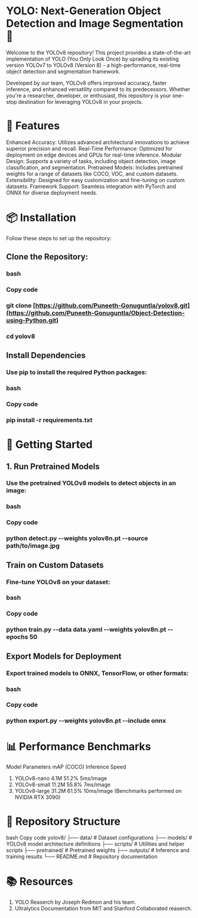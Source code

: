 # YOLO: Next-Generation Object Detection and Image Segmentation 🚀
Welcome to the YOLOv8 repository! This project provides a state-of-the-art implementation of YOLO (You Only Look Once) by uprading its existing version YOLOv7 to YOLOv8 (Version 8) - a high-performance, real-time object detection and segmentation framework.

Developed by our team, YOLOv8 offers improved accuracy, faster inference, and enhanced versatility compared to its predecessors. Whether you're a researcher, developer, or enthusiast, this repository is your one-stop destination for leveraging YOLOv8 in your projects.

# 🌟 Features
Enhanced Accuracy: Utilizes advanced architectural innovations to achieve superior precision and recall.
Real-Time Performance: Optimized for deployment on edge devices and GPUs for real-time inference.
Modular Design: Supports a variety of tasks, including object detection, image classification, and segmentation.
Pretrained Models: Includes pretrained weights for a range of datasets like COCO, VOC, and custom datasets.
Extensibility: Designed for easy customization and fine-tuning on custom datasets.
Framework Support: Seamless integration with PyTorch and ONNX for diverse deployment needs.

# 📦 Installation
Follow these steps to set up the repository:

## Clone the Repository:
### bash
### Copy code
### git clone [https://github.com/Puneeth-Gonuguntla/yolov8.git](https://github.com/Puneeth-Gonuguntla/Object-Detection-using-Python.git)
### cd yolov8

## Install Dependencies
### Use pip to install the required Python packages:
### bash
### Copy code
### pip install -r requirements.txt



# 🚀 Getting Started
## 1. Run Pretrained Models
### Use the pretrained YOLOv8 models to detect objects in an image:
### bash
### Copy code
### python detect.py --weights yolov8n.pt --source path/to/image.jpg

## Train on Custom Datasets
### Fine-tune YOLOv8 on your dataset:
### bash
### Copy code
### python train.py --data data.yaml --weights yolov8n.pt --epochs 50

## Export Models for Deployment
### Export trained models to ONNX, TensorFlow, or other formats:
### bash
### Copy code
### python export.py --weights yolov8n.pt --include onnx

# 📊 Performance Benchmarks
Model	Parameters	mAP (COCO)	Inference Speed
1. YOLOv8-nano	4.1M	51.2%	5ms/image
2. YOLOv8-small	11.2M	55.8%	7ms/image
3. YOLOv8-large	31.2M	61.5%	10ms/image
(Benchmarks performed on NVIDIA RTX 3090)

# 📂 Repository Structure
bash
Copy code
yolov8/
├── data/                # Dataset configurations
├── models/              # YOLOv8 model architecture definitions
├── scripts/             # Utilities and helper scripts
├── pretrained/          # Pretrained weights
├── outputs/             # Inference and training results
└── README.md            # Repository documentation
# 📚 Resources
1. YOLO Reaserch by Joseph Redmon and his team.
2. Ultralytics Documentation from MIT and Stanford Collaborated reaserch.  
